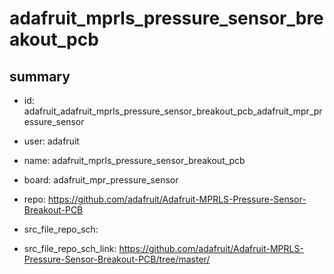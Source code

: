 # adafruit_mprls_pressure_sensor_breakout_pcb
 
## summary 
* id: adafruit_adafruit_mprls_pressure_sensor_breakout_pcb_adafruit_mpr_pressure_sensor
* user: adafruit
* name: adafruit_mprls_pressure_sensor_breakout_pcb
* board: adafruit_mpr_pressure_sensor
* repo: https://github.com/adafruit/Adafruit-MPRLS-Pressure-Sensor-Breakout-PCB



* src_file_repo_sch: 
* src_file_repo_sch_link: https://github.com/adafruit/Adafruit-MPRLS-Pressure-Sensor-Breakout-PCB/tree/master/




